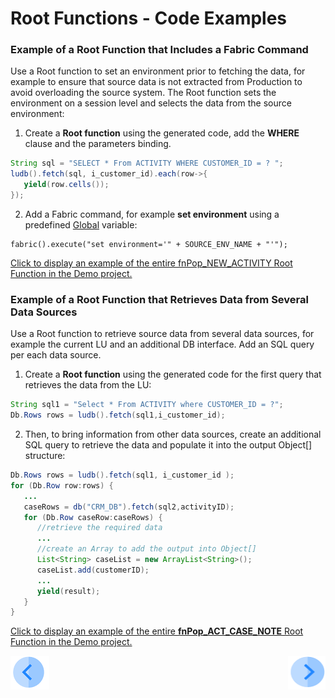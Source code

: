 # Root Functions - Code Examples

### Example of a Root Function that Includes a Fabric Command
Use a Root function to set an environment prior to fetching the data, for example to ensure that source data is not extracted from Production to avoid overloading the source system. The Root function sets the environment on a session level and selects the data from the source environment:
1. Create a **Root function** using the generated code, add the **WHERE** clause and the parameters binding.
 
~~~java
String sql = "SELECT * From ACTIVITY WHERE CUSTOMER_ID = ? ";
ludb().fetch(sql, i_customer_id).each(row->{
   yield(row.cells());
});
~~~

2. Add a Fabric command, for example **set environment** using a predefined [Global](/articles/08_globals/01_globals_overview.md) variable:

~~~
fabric().execute("set environment='" + SOURCE_ENV_NAME + "'");
~~~

[Click to display an example of the entire fnPop_NEW_ACTIVITY Root Function in the Demo project.](/articles/demo_project)  

### Example of a Root Function that Retrieves Data from Several Data Sources
Use a Root function to retrieve source data from several data sources, for example the current LU and an additional DB interface. Add an SQL query per each data source.  
1. Create a **Root function** using the generated code for the first query that retrieves the data from the LU:

~~~java
String sql1 = "Select * From ACTIVITY where CUSTOMER_ID = ?";
Db.Rows rows = ludb().fetch(sql1,i_customer_id);
~~~

2. Then, to bring information from other data sources, create an additional SQL query to retrieve the data and populate it into the output Object[] structure:

~~~java
Db.Rows rows = ludb().fetch(sql1, i_customer_id );
for (Db.Row row:rows) {
   ...
   caseRows = db("CRM_DB").fetch(sql2,activityID);	
   for (Db.Row caseRow:caseRows) {
      //retrieve the required data
      ...
      //create an Array to add the output into Object[]
      List<String> caseList = new ArrayList<String>();
      caseList.add(customerID);
      ...
      yield(result);
   }
}
~~~


[Click to display an example of the entire **fnPop_ACT_CASE_NOTE** Root Function in the Demo project.](/articles/demo_project) 

[![Previous](/articles/images/Previous.png)](/articles/07_table_population/11_1_creating_or_editing_a_root_function.md)[<img align="right" width="60" height="54" src="/articles/images/Next.png">](/articles/07_table_population/11_lookup_tables.md)

